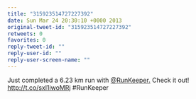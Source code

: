 ```yaml
---
title: "315923514727227392"
date: Sun Mar 24 20:30:10 +0000 2013
original-tweet-id: "315923514727227392"
retweets: 0
favorites: 0
reply-tweet-id: ""
reply-user-id: ""
reply-user-screen-name: ""
---
```

Just completed a 6.23 km run with <a href="https://twitter.com/RunKeeper.">@RunKeeper.</a> Check it out! http://t.co/sxl1iwoMRj #RunKeeper
